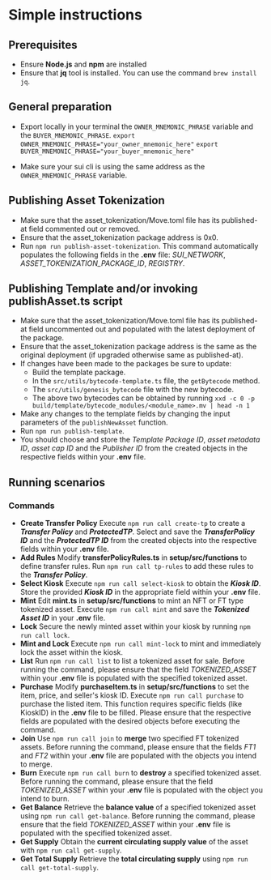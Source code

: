 # Simple instructions

## Prerequisites

- Ensure **Node.js** and **npm** are installed
- Ensure that **jq** tool is installed. You can use the command `brew install jq`.

## General preparation

- Export locally in your terminal the `OWNER_MNEMONIC_PHRASE` variable and the `BUYER_MNEMONIC_PHRASE`.
  `export OWNER_MNEMONIC_PHRASE="your_owner_mnemonic_here"`
  `export BUYER_MNEMONIC_PHRASE="your_buyer_mnemonic_here"`

- Make sure your sui cli is using the same address as the `OWNER_MNEMONIC_PHRASE` variable.

## Publishing Asset Tokenization

- Make sure that the asset_tokenization/Move.toml file has its published-at field commented out or removed.
- Ensure that the asset_tokenization package address is 0x0.
- Run `npm run publish-asset-tokenization`. This command automatically populates the following fields in the **.env** file: _SUI_NETWORK_, _ASSET_TOKENIZATION_PACKAGE_ID_, _REGISTRY_.

## Publishing Template and/or invoking publishAsset.ts script

- Make sure that the asset_tokenization/Move.toml file has its published-at field uncommented out and populated with the latest deployment of the package.
- Ensure that the asset_tokenization package address is the same as the original deployment (if upgraded otherwise same as published-at).
- If changes have been made to the packages be sure to update:
  - Build the template package.
  - In the `src/utils/bytecode-template.ts` file, the `getBytecode` method.
  - The `src/utils/genesis_bytecode` file with the new bytecode.
  - The above two bytecodes can be obtained by running `xxd -c 0 -p build/template/bytecode_modules/<module_name>.mv | head -n 1 `
- Make any changes to the template fields by changing the input parameters of the `publishNewAsset` function.
- Run `npm run publish-template`.
- You should choose and store the _Template Package ID_, _asset metadata ID_, _asset cap ID_ and the _Publisher ID_ from the created objects in the respective fields within your **.env** file.

## Running scenarios

### Commands

- **Create Transfer Policy**
  Execute `npm run call create-tp` to create a **_Transfer Policy_** and **_ProtectedTP_**.
  Select and save the **_TransferPolicy ID_** and the **_ProtectedTP ID_** from the created objects into the respective fields within your **.env** file.
- **Add Rules**
  Modify **transferPolicyRules.ts** in **setup/src/functions** to define transfer rules.
  Run `npm run call tp-rules` to add these rules to the **_Transfer Policy_**.
- **Select Kiosk**
  Execute `npm run call select-kiosk` to obtain the **_Kiosk ID_**.
  Store the provided **_Kiosk ID_** in the appropriate field within your **.env** file.
- **Mint**
  Edit **mint.ts** in **setup/src/functions** to mint an NFT or FT type tokenized asset.
  Execute `npm run call mint` and save the **_Tokenized Asset ID_** in your **.env** file.
- **Lock**
  Secure the newly minted asset within your kiosk by running `npm run call lock`.
- **Mint and Lock**
  Execute `npm run call mint-lock` to mint and immediately lock the asset within the kiosk.
- **List**
  Run `npm run call list` to list a tokenized asset for sale. Before running the command, please ensure that the field _TOKENIZED_ASSET_ within your **.env** file is populated with the specified tokenized asset.
- **Purchase**
  Modify **purchaseItem.ts** in **setup/src/functions** to set the item, price, and seller's kiosk ID.
  Execute `npm run call purchase` to purchase the listed item. This function requires specific fields (like KioskID) in the **.env** file to be filled. Please ensure that the respective fields are populated with the desired objects before executing the command.
- **Join**
  Use `npm run call join` to **merge** two specified FT tokenized assets. Before running the command, please ensure that the fields _FT1_ and _FT2_ within your **.env** file are populated with the objects you intend to merge.
- **Burn**
  Execute `npm run call burn` to **destroy** a specified tokenized asset. Before running the command, please ensure that the field _TOKENIZED_ASSET_ within your **.env** file is populated with the object you intend to burn.
- **Get Balance**
  Retrieve the **balance value** of a specified tokenized asset using `npm run call get-balance`. Before running the command, please ensure that the field _TOKENIZED_ASSET_ within your **.env** file is populated with the specified tokenized asset.
- **Get Supply**
  Obtain the **current circulating supply value** of the asset with `npm run call get-supply`.
- **Get Total Supply**
  Retrieve the **total circulating supply** using `npm run call get-total-supply`.
